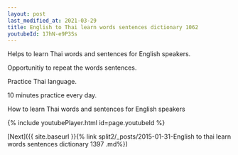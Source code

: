 ```yaml
---
layout: post
last_modified_at: 2021-03-29
title: English to Thai learn words sentences dictionary 1062 
youtubeId: 17hN-e9P3Ss
---
```

 
 
Helps to learn Thai words and sentences for English speakers.

Opportunitiy to repeat the words sentences. 

Practice Thai language. 
 
10 minutes practice every day. 
 
How to learn Thai words and sentences for English speakers 
 
{% include youtubePlayer.html id=page.youtubeId %}
 
 
[Next]({{ site.baseurl }}{% link  split2/_posts/2015-01-31-English to thai learn words sentences dictionary 1397 .md%})
 
